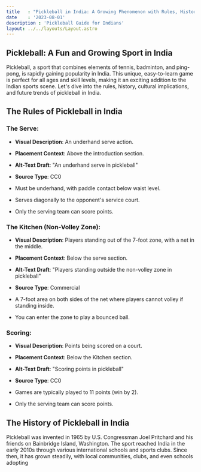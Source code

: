 ```yaml
---
title   : "Pickleball in India: A Growing Phenomenon with Rules, History, and Future Trends"
date    : '2023-08-01'
description : 'Pickleball Guide for Indians'
layout: ../../layouts/Layout.astro
---
```


## Pickleball: A Fun and Growing Sport in India

Pickleball, a sport that combines elements of tennis, badminton, and ping-pong, is rapidly gaining popularity in India. This unique, easy-to-learn game is perfect for all ages and skill levels, making it an exciting addition to the Indian sports scene. Let's dive into the rules, history, cultural implications, and future trends of pickleball in India.

## The Rules of Pickleball in India

### The Serve:
- **Visual Description**: An underhand serve action.
- **Placement Context**: Above the introduction section.
- **Alt-Text Draft**: "An underhand serve in pickleball"
- **Source Type**: CC0

- Must be underhand, with paddle contact below waist level.
- Serves diagonally to the opponent's service court.
- Only the serving team can score points.

### The Kitchen (Non-Volley Zone):
- **Visual Description**: Players standing out of the 7-foot zone, with a net in the middle.
- **Placement Context**: Below the serve section.
- **Alt-Text Draft**: "Players standing outside the non-volley zone in pickleball"
- **Source Type**: Commercial

- A 7-foot area on both sides of the net where players cannot volley if standing inside.
- You can enter the zone to play a bounced ball.

### Scoring:
- **Visual Description**: Points being scored on a court.
- **Placement Context**: Below the Kitchen section.
- **Alt-Text Draft**: "Scoring points in pickleball"
- **Source Type**: CC0

- Games are typically played to 11 points (win by 2).
- Only the serving team can score points.

## The History of Pickleball in India

Pickleball was invented in 1965 by U.S. Congressman Joel Pritchard and his friends on Bainbridge Island, Washington. The sport reached India in the early 2010s through various international schools and sports clubs. Since then, it has grown steadily, with local communities, clubs, and even schools adopting